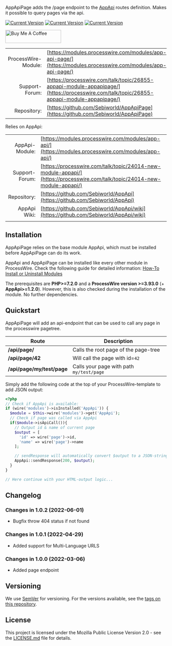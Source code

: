 AppApiPage adds the /page endpoint to the [AppApi](https://modules.processwire.com/modules/app-api/) routes definition. Makes it possible to query pages via the api.

[![Current Version](https://img.shields.io/github/v/tag/Sebiworld/AppApiPage?label=Current%20Version)](https://img.shields.io/github/v/tag/Sebiworld/AppApiPage?label=Current%20Version) [![Current Version](https://img.shields.io/github/issues-closed-raw/Sebiworld/AppApiPage?color=%2356d364)](https://img.shields.io/github/issues-closed-raw/Sebiworld/AppApiPage?color=%2356d364) [![Current Version](https://img.shields.io/github/issues-raw/Sebiworld/AppApiPage)](https://img.shields.io/github/issues-raw/Sebiworld/AppApiPage)

<a href="https://www.buymeacoffee.com/Sebi.dev" target="_blank"><img src="https://cdn.buymeacoffee.com/buttons/default-orange.png" alt="Buy Me A Coffee" height="41" width="174"></a>

| | |
| ------------------: | -------------------------------------------------------------------------- |
| ProcessWire-Module: | [https://modules.processwire.com/modules/app-api-page/](https://modules.processwire.com/modules/app-api-page/)                                                                    |
|      Support-Forum: | [https://processwire.com/talk/topic/26855-appapi-module-appapipage/](https://processwire.com/talk/topic/26855-appapi-module-appapipage/)                                                                      |
|         Repository: | [https://github.com/Sebiworld/AppApiPage](https://github.com/Sebiworld/AppApiPage) |

Relies on AppApi:

| | |
| ------------------: | -------------------------------------------------------------------------- |
| AppApi-Module: | [https://modules.processwire.com/modules/app-api/](https://modules.processwire.com/modules/app-api/)                                                                    |
|      Support-Forum: | [https://processwire.com/talk/topic/24014-new-module-appapi/](https://processwire.com/talk/topic/24014-new-module-appapi/)                                                                      |
|         Repository: | [https://github.com/Sebiworld/AppApi](https://github.com/Sebiworld/AppApi) |
| AppApi Wiki: | [https://github.com/Sebiworld/AppApi/wiki](https://github.com/Sebiworld/AppApi/wiki) |
| | |

<a name="installation"></a>

## Installation

AppApiPage relies on the base module AppApi, which must be installed before AppApiPage can do its work.

AppApi and AppApiPage can be installed like every other module in ProcessWire. Check the following guide for detailed information: [How-To Install or Uninstall Modules](http://modules.processwire.com/install-uninstall/)

The prerequisites are **PHP>=7.2.0** and a **ProcessWire version >=3.93.0** (+ **AppApi>=1.2.0**). However, this is also checked during the installation of the module. No further dependencies.

<a name="quickstart"></a>

## Quickstart

AppApiPage will add an api-endpoint that can be used to call any page in the processwire pagetree.

| Route         | Description |
| ------------- | -------- |
| **/api/page/** | Calls the root page of the page-tree |
| **/api/page/42** | Will call the page with id=`42` |
| **/api/page/my/test/page** | Calls your page with path `my/test/page` |

Simply add the following code at the top of your ProcessWire-template to add JSON output:

```php
<?php
// Check if AppApi is available:
if (wire('modules')->isInstalled('AppApi')) {
  $module = $this->wire('modules')->get('AppApi');
  // Check if page was called via AppApi
  if($module->isApiCall()){
    // Output id & name of current page
    $output = [
      'id' => wire('page')->id,
      'name' => wire('page')->name
    ];

    // sendResponse will automatically convert $output to a JSON-string:
    AppApi::sendResponse(200, $output);
  }
}

// Here continue with your HTML-output logic...
```

<a name="changelog"></a>

## Changelog

### Changes in 1.0.2 (2022-06-01)

- Bugfix throw 404 status if not found

### Changes in 1.0.1 (2022-04-29)

- Added support for Multi-Language URLS

### Changes in 1.0.0 (2022-03-06)

- Added page endpoint

<a name="versioning"></a>

## Versioning

We use [SemVer](http://semver.org/) for versioning. For the versions available, see the [tags on this repository](https://github.com/Sebiworld/AppApiPage/tags).

<a name="license"></a>

## License

This project is licensed under the Mozilla Public License Version 2.0 - see the [LICENSE.md](LICENSE.md) file for details.
